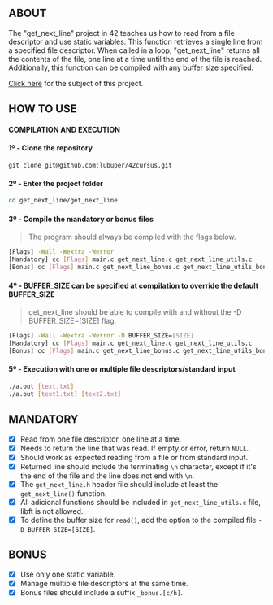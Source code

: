 ## ABOUT
The "get_next_line" project in 42 teaches us how to read from a file descriptor and use static variables. This function retrieves a single line from a specified file descriptor. When called in a loop, "get_next_line" returns all the contents of the file, one line at a time until the end of the file is reached. Additionally, this function can be compiled with any buffer size specified.

<a href="https://github.com/lubuper/get_next_line/blob/master/subject/en_subject_get_next_line.pdf">Click here</a> for the subject of this project.

## HOW TO USE
#### COMPILATION AND EXECUTION

#### 1º - Clone the repository
```git
git clone git@github.com:lubuper/42cursus.git
```

#### 2º - Enter the project folder
```bash
cd get_next_line/get_next_line
```

#### 3º - Compile the mandatory or bonus files
> The program should always be compiled with the flags below.
```bash
[Flags] -Wall -Wextra -Werror
[Mandatory] cc [Flags] main.c get_next_line.c get_next_line_utils.c
[Bonus] cc [Flags] main.c get_next_line_bonus.c get_next_line_utils_bonus.c
```

#### 4º - BUFFER_SIZE can be specified at compilation to override the default BUFFER_SIZE
> get_next_line should be able to compile with and without the -D BUFFER_SIZE=[SIZE] flag.
```bash
[Flags] -Wall -Wextra -Werror -D BUFFER_SIZE=[SIZE] 
[Mandatory] cc [Flags] main.c get_next_line.c get_next_line_utils.c
[Bonus] cc [Flags] main.c get_next_line_bonus.c get_next_line_utils_bonus.c
```

#### 5º - Execution with one or multiple file descriptors/standard input
```bash
./a.out [text.txt]
./a.out [text1.txt] [text2.txt]
```

## MANDATORY
- [x] Read from one file descriptor, one line at a time.
- [x] Needs to return the line that was read. If empty or error, return `NULL`.
- [x] Should work as expected reading from a file or from standard input.
- [x] Returned line should include the terminating `\n` character, except if it's the end of the file and the line does not end with `\n`.
- [x] The `get_next_line.h` header file should include at least the `get_next_line()` function.
- [x] All adicional functions should be included in `get_next_line_utils.c` file, libft is not allowed.
- [x] To define the buffer size for `read()`, add the option to the compiled file `-D BUFFER_SIZE=[SIZE]`.

## BONUS
- [x] Use only one static variable.
- [x] Manage multiple file descriptors at the same time.
- [x] Bonus files should include a suffix `_bonus.[c/h]`.
